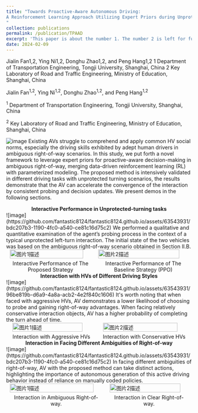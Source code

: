 ```yaml
---
title: "Towards Proactive-Aware Autonomous Driving:
A Reinforcement Learning Approach Utilizing Expert Priors during Unprotected Turns
"
collection: publications
permalink: /publication/TPAAD
excerpt: 'This paper is about the number 1. The number 2 is left for future work.'
date: 2024-02-09
---
```

Jialin Fan1,2, Ying Ni1,2, Donghu Zhao1,2, and Peng Hang1,2
1 Department of Transportation Engineering, Tongji University, Shanghai, China
2 Key Laboratory of Road and Traffic Engineering, Ministry of Education, Shanghai, China

<p>Jialin Fan<sup>1,2</sup>, Ying Ni<sup>1,2</sup>, Donghu Zhao<sup>1,2</sup>, and Peng Hang<sup>1,2</sup></p>
<p><sup>1</sup> Department of Transportation Engineering, Tongji University, Shanghai, China</p>
<p><sup>2</sup> Key Laboratory of Road and Traffic Engineering, Ministry of Education, Shanghai, China</p>

![image](https://github.com/fantastic8124/fantastic8124.github.io/assets/63543931/6c3eb436-11e2-4ad9-921e-1abd945bd316)
Existing AVs struggle to comprehend and apply common HV social norms, especially the driving skills exhibited by adept human drivers in ambiguous right-of-way scenarios. In this study, we put forth a novel framework to leverage expert priors for proactive-aware decision-making in ambiguous right-of-way, merging data-driven reinforcement learning (RL) with parameterized modeling. The proposed method is intensively validated in different driving tasks with unprotected turning scenarios, the results demonstrate that the AV can accelerate the convergence of the interaction by consistent probing and decision updates. We present demos in the following sections.

 <div align="center"><strong>Interactive Performance in Unprotected-turning tasks</strong></div>
 ![image](https://github.com/fantastic8124/fantastic8124.github.io/assets/63543931/bdc207b3-1190-4fc0-a540-ce81c16d75c2)
We performed a qualitative and quantitative examination of the agent’s probing process in the context of a typical unprotected left-turn interaction. The initial state of the two vehicles was based on the ambiguous right-of-way scenario obtained in Section II.B.
<div style="display: flex; justify-content: space-around; align-items: flex-start;">
  <figure style="margin: 0 10px;">
    <img src="https://github.com/fantastic8124/fantastic8124.github.io/assets/63543931/d1320d37-74e9-423c-928d-0337ba16a333" alt="图片1描述" style="width: 95%; margin-bottom: 0;" />
    <figcaption style="text-align: center; margin-top: 5px;">Interactive Performance of The Proposed Strategy</figcaption>
  </figure>
  <figure style="margin: 0 10px;">
    <img src="https://github.com/fantastic8124/fantastic8124.github.io/assets/63543931/941d594d-09ca-4f6d-8fb6-52092f9c816e" alt="图片2描述" style="width: 95%; margin-bottom: 0;" />
    <figcaption style="text-align: center; margin-top: 5px;">Interactive Performance of The Baseline Strategy (PPO)</figcaption>
  </figure>
</div>

 <div align="center"><strong>Interaction with HVs of Different Driving Styles</strong></div>
![image](https://github.com/fantastic8124/fantastic8124.github.io/assets/63543931/96be819b-d6a9-4a8a-acb2-4e2f840c1606)
It's worth noting that when faced with aggressive HVs, AV demonstrates a lower likelihood of choosing to probe and gaining right-of-way advantages. When facing relatively conservative interaction objects, AV has a higher probability of completing the turn ahead of time.
<div style="display: flex; justify-content: space-around; align-items: flex-start;">
  <figure style="margin: 0 10px;">
    <img src="https://github.com/fantastic8124/fantastic8124.github.io/assets/63543931/84387826-7239-4316-a4a3-0ab303aebe3e" alt="图片1描述" style="width: 95%; margin-bottom: 0;" />
    <figcaption style="text-align: center; margin-top: 5px;">Interaction with Aggressive HVs</figcaption>
  </figure>
  <figure style="margin: 0 10px;">
    <img src="https://github.com/fantastic8124/fantastic8124.github.io/assets/63543931/c94d97f0-8497-4dcf-8d7a-a181e06e673f" alt="图片2描述" style="width: 95%; margin-bottom: 0;" />
    <figcaption style="text-align: center; margin-top: 5px;">Interaction with Conservative HVs</figcaption>
  </figure>
</div>

 <div align="center"><strong>Interaction in Facing Different Ambiguities of Right-of-way</strong></div>
 ![image](https://github.com/fantastic8124/fantastic8124.github.io/assets/63543931/bdc207b3-1190-4fc0-a540-ce81c16d75c2)
  In facing different ambiguities of right-of-way, AV with the proposed method can take distinct actions, highlighting the importance of autonomous generation of this active driving behavior instead of reliance on manually coded policies. 
<div style="display: flex; justify-content: space-around; align-items: flex-start;">
  <figure style="margin: 0 10px;">
    <img src="https://github.com/fantastic8124/fantastic8124.github.io/assets/63543931/e8731323-7f9c-49de-9afb-034fc8b63391" alt="图片1描述" style="width: 95%; margin-bottom: 0;" />
    <figcaption style="text-align: center; margin-top: 5px;">Interaction in Ambiguous Right-of-way.</figcaption>
  </figure>
  <figure style="margin: 0 10px;">
    <img src="https://github.com/fantastic8124/fantastic8124.github.io/assets/63543931/e32e9280-43fb-49f3-9cd3-0dbde4ff9194" alt="图片2描述" style="width: 95%; margin-bottom: 0;" />
    <figcaption style="text-align: center; margin-top: 5px;">Interaction in Clear Right-of-way.</figcaption>
  </figure>
</div>

